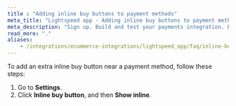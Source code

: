 ```yaml
---
title : "Adding inline buy buttons to payment methods"
meta_title: "Lightspeed app - Adding inline buy buttons to payment methods - MultiSafepay Docs"
meta_description: "Sign up. Build and test your payments integration. Explore our products and services. Use our API Reference, SDKs, and wrappers. Get support."
read_more: "."
aliases:
    - /integrations/ecommerce-integrations/lightspeed_app/faq/inline-buy-button/
---
```


To add an extra inline buy button near a payment method, follow these steps:

1. Go to **Settings**.
2. Click **Inline buy button**, and then **Show inline**.